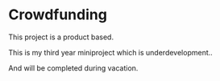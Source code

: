 # Crowdfunding
This project is a product based.

This is my third year miniproject which is underdevelopment..

And will be completed during vacation.
